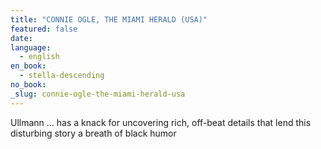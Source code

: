 ```yaml
---
title: "CONNIE OGLE, THE MIAMI HERALD (USA)"
featured: false
date:
language:
  - english
en_book:
  - stella-descending
no_book:
_slug: connie-ogle-the-miami-herald-usa
---
```


Ullmann … has a knack for uncovering rich, off-beat details that lend this disturbing story a breath of black humor

